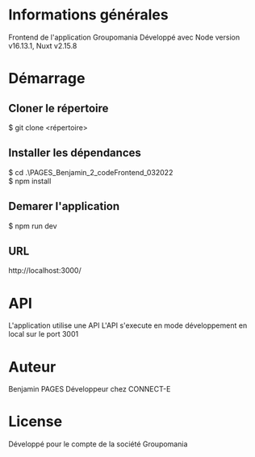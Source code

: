 # Informations générales
Frontend de l'application Groupomania
Développé avec Node version v16.13.1, Nuxt v2.15.8

# Démarrage

## Cloner le répertoire
$ git clone <répertoire>

## Installer les dépendances
$ cd .\PAGES_Benjamin_2_codeFrontend_032022\
$ npm install

## Demarer l'application
$ npm run dev

## URL
http://localhost:3000/

# API
L'application utilise une API
L'API s'execute en mode développement en local sur le port 3001 

# Auteur
Benjamin PAGES
Développeur chez CONNECT-E

# License
Développé pour le compte de la société Groupomania
